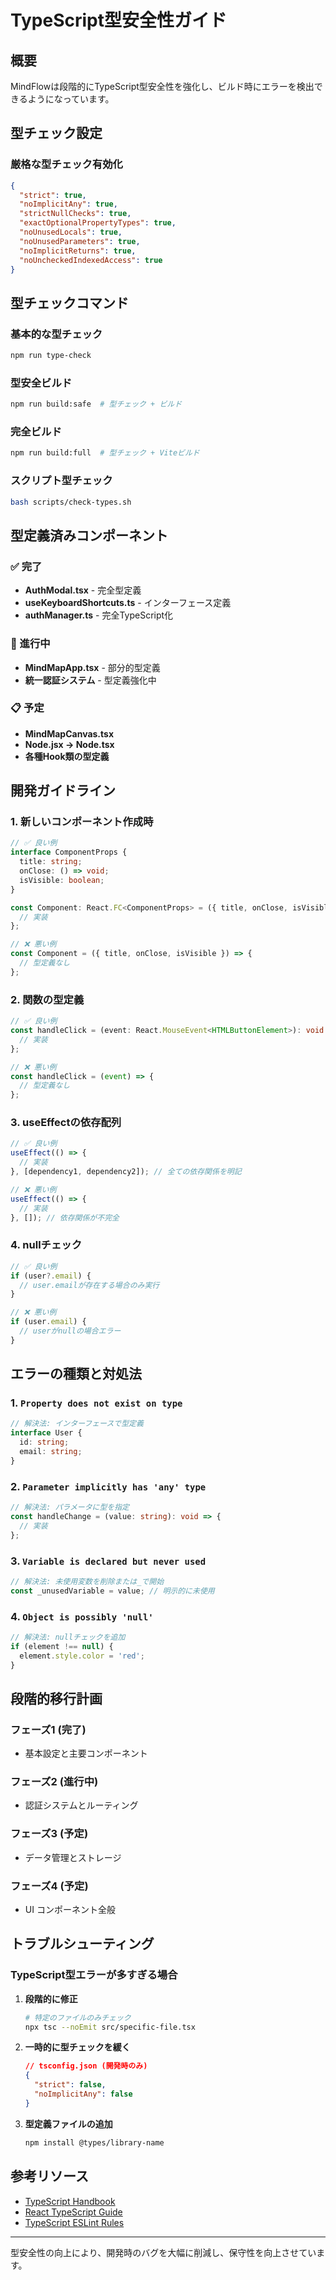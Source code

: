 # TypeScript型安全性ガイド

## 概要

MindFlowは段階的にTypeScript型安全性を強化し、ビルド時にエラーを検出できるようになっています。

## 型チェック設定

### 厳格な型チェック有効化

```json
{
  "strict": true,
  "noImplicitAny": true,
  "strictNullChecks": true,
  "exactOptionalPropertyTypes": true,
  "noUnusedLocals": true,
  "noUnusedParameters": true,
  "noImplicitReturns": true,
  "noUncheckedIndexedAccess": true
}
```

## 型チェックコマンド

### 基本的な型チェック
```bash
npm run type-check
```

### 型安全ビルド
```bash
npm run build:safe  # 型チェック + ビルド
```

### 完全ビルド
```bash
npm run build:full  # 型チェック + Viteビルド
```

### スクリプト型チェック
```bash
bash scripts/check-types.sh
```

## 型定義済みコンポーネント

### ✅ 完了
- **AuthModal.tsx** - 完全型定義
- **useKeyboardShortcuts.ts** - インターフェース定義
- **authManager.ts** - 完全TypeScript化

### 🚧 進行中
- **MindMapApp.tsx** - 部分的型定義
- **統一認証システム** - 型定義強化中

### 📋 予定
- **MindMapCanvas.tsx**
- **Node.jsx → Node.tsx**
- **各種Hook類の型定義**

## 開発ガイドライン

### 1. 新しいコンポーネント作成時

```typescript
// ✅ 良い例
interface ComponentProps {
  title: string;
  onClose: () => void;
  isVisible: boolean;
}

const Component: React.FC<ComponentProps> = ({ title, onClose, isVisible }) => {
  // 実装
};

// ❌ 悪い例
const Component = ({ title, onClose, isVisible }) => {
  // 型定義なし
};
```

### 2. 関数の型定義

```typescript
// ✅ 良い例
const handleClick = (event: React.MouseEvent<HTMLButtonElement>): void => {
  // 実装
};

// ❌ 悪い例
const handleClick = (event) => {
  // 型定義なし
};
```

### 3. useEffectの依存配列

```typescript
// ✅ 良い例
useEffect(() => {
  // 実装
}, [dependency1, dependency2]); // 全ての依存関係を明記

// ❌ 悪い例
useEffect(() => {
  // 実装
}, []); // 依存関係が不完全
```

### 4. nullチェック

```typescript
// ✅ 良い例
if (user?.email) {
  // user.emailが存在する場合のみ実行
}

// ❌ 悪い例
if (user.email) {
  // userがnullの場合エラー
}
```

## エラーの種類と対処法

### 1. `Property does not exist on type`
```typescript
// 解決法: インターフェースで型定義
interface User {
  id: string;
  email: string;
}
```

### 2. `Parameter implicitly has 'any' type`
```typescript
// 解決法: パラメータに型を指定
const handleChange = (value: string): void => {
  // 実装
};
```

### 3. `Variable is declared but never used`
```typescript
// 解決法: 未使用変数を削除または_で開始
const _unusedVariable = value; // 明示的に未使用
```

### 4. `Object is possibly 'null'`
```typescript
// 解決法: nullチェックを追加
if (element !== null) {
  element.style.color = 'red';
}
```

## 段階的移行計画

### フェーズ1 (完了)
- 基本設定と主要コンポーネント

### フェーズ2 (進行中)
- 認証システムとルーティング

### フェーズ3 (予定)
- データ管理とストレージ

### フェーズ4 (予定)
- UI コンポーネント全般

## トラブルシューティング

### TypeScript型エラーが多すぎる場合

1. **段階的に修正**
   ```bash
   # 特定のファイルのみチェック
   npx tsc --noEmit src/specific-file.tsx
   ```

2. **一時的に型チェックを緩く**
   ```json
   // tsconfig.json (開発時のみ)
   {
     "strict": false,
     "noImplicitAny": false
   }
   ```

3. **型定義ファイルの追加**
   ```bash
   npm install @types/library-name
   ```

## 参考リソース

- [TypeScript Handbook](https://www.typescriptlang.org/docs/)
- [React TypeScript Guide](https://react-typescript-cheatsheet.netlify.app/)
- [TypeScript ESLint Rules](https://typescript-eslint.io/rules/)

---

型安全性の向上により、開発時のバグを大幅に削減し、保守性を向上させています。